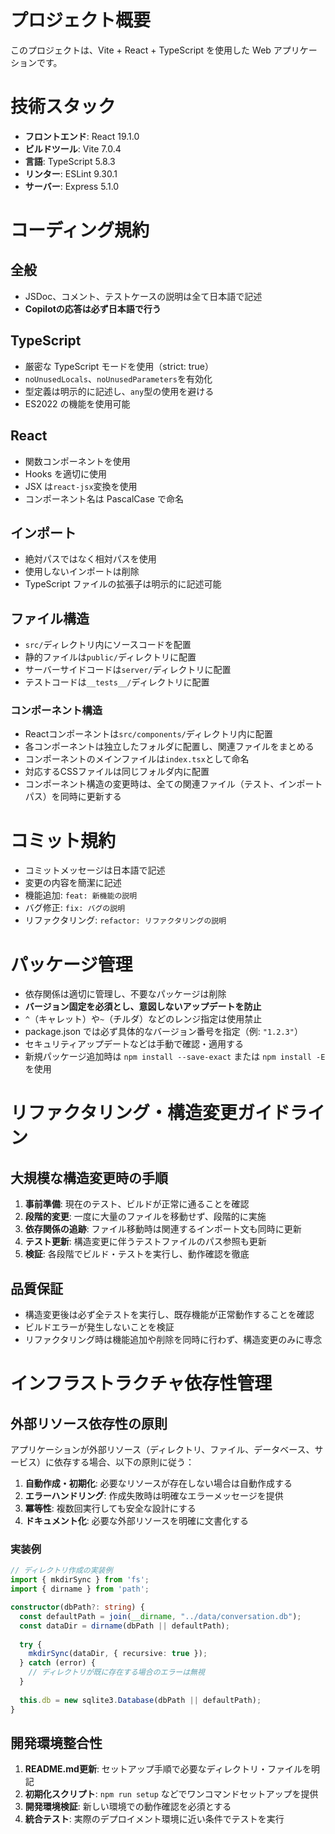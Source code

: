 # プロジェクト概要

このプロジェクトは、Vite + React + TypeScript を使用した Web アプリケーションです。

# 技術スタック

- **フロントエンド**: React 19.1.0
- **ビルドツール**: Vite 7.0.4
- **言語**: TypeScript 5.8.3
- **リンター**: ESLint 9.30.1
- **サーバー**: Express 5.1.0

# コーディング規約

## 全般

- JSDoc、コメント、テストケースの説明は全て日本語で記述
- **Copilotの応答は必ず日本語で行う**

## TypeScript

- 厳密な TypeScript モードを使用（strict: true）
- `noUnusedLocals`、`noUnusedParameters`を有効化
- 型定義は明示的に記述し、`any`型の使用を避ける
- ES2022 の機能を使用可能

## React

- 関数コンポーネントを使用
- Hooks を適切に使用
- JSX は`react-jsx`変換を使用
- コンポーネント名は PascalCase で命名

## インポート

- 絶対パスではなく相対パスを使用
- 使用しないインポートは削除
- TypeScript ファイルの拡張子は明示的に記述可能

## ファイル構造

- `src/`ディレクトリ内にソースコードを配置
- 静的ファイルは`public/`ディレクトリに配置
- サーバーサイドコードは`server/`ディレクトリに配置
- テストコードは`__tests__/`ディレクトリに配置

### コンポーネント構造

- Reactコンポーネントは`src/components/`ディレクトリ内に配置
- 各コンポーネントは独立したフォルダに配置し、関連ファイルをまとめる
- コンポーネントのメインファイルは`index.tsx`として命名
- 対応するCSSファイルは同じフォルダ内に配置
- コンポーネント構造の変更時は、全ての関連ファイル（テスト、インポートパス）を同時に更新する

# コミット規約

- コミットメッセージは日本語で記述
- 変更の内容を簡潔に記述
- 機能追加: `feat: 新機能の説明`
- バグ修正: `fix: バグの説明`
- リファクタリング: `refactor: リファクタリングの説明`

# パッケージ管理

- 依存関係は適切に管理し、不要なパッケージは削除
- **バージョン固定を必須とし、意図しないアップデートを防止**
- `^`（キャレット）や`~`（チルダ）などのレンジ指定は使用禁止
- package.json では必ず具体的なバージョン番号を指定（例: `"1.2.3"`）
- セキュリティアップデートなどは手動で確認・適用する
- 新規パッケージ追加時は `npm install --save-exact` または `npm install -E` を使用

# リファクタリング・構造変更ガイドライン

## 大規模な構造変更時の手順

1. **事前準備**: 現在のテスト、ビルドが正常に通ることを確認
2. **段階的変更**: 一度に大量のファイルを移動せず、段階的に実施
3. **依存関係の追跡**: ファイル移動時は関連するインポート文も同時に更新
4. **テスト更新**: 構造変更に伴うテストファイルのパス参照も更新
5. **検証**: 各段階でビルド・テストを実行し、動作確認を徹底

## 品質保証

- 構造変更後は必ず全テストを実行し、既存機能が正常動作することを確認
- ビルドエラーが発生しないことを検証
- リファクタリング時は機能追加や削除を同時に行わず、構造変更のみに専念

# インフラストラクチャ依存性管理

## 外部リソース依存性の原則

アプリケーションが外部リソース（ディレクトリ、ファイル、データベース、サービス）に依存する場合、以下の原則に従う：

1. **自動作成・初期化**: 必要なリソースが存在しない場合は自動作成する
2. **エラーハンドリング**: 作成失敗時は明確なエラーメッセージを提供
3. **冪等性**: 複数回実行しても安全な設計にする
4. **ドキュメント化**: 必要な外部リソースを明確に文書化する

### 実装例

```typescript
// ディレクトリ作成の実装例
import { mkdirSync } from 'fs';
import { dirname } from 'path';

constructor(dbPath?: string) {
  const defaultPath = join(__dirname, "../data/conversation.db");
  const dataDir = dirname(dbPath || defaultPath);
  
  try {
    mkdirSync(dataDir, { recursive: true });
  } catch (error) {
    // ディレクトリが既に存在する場合のエラーは無視
  }
  
  this.db = new sqlite3.Database(dbPath || defaultPath);
}
```

## 開発環境整合性

1. **README.md更新**: セットアップ手順で必要なディレクトリ・ファイルを明記
2. **初期化スクリプト**: `npm run setup` などでワンコマンドセットアップを提供
3. **開発環境検証**: 新しい環境での動作確認を必須とする
4. **統合テスト**: 実際のデプロイメント環境に近い条件でテストを実行
